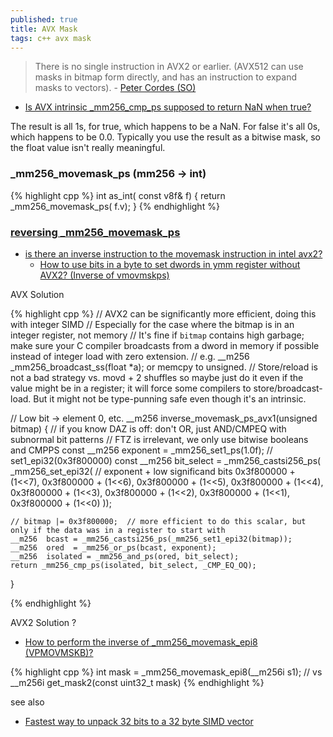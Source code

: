 ```yaml
---
published: true
title: AVX Mask
tags: c++ avx mask
---
```

> There is no single instruction in AVX2 or earlier. (AVX512 can use masks in bitmap form directly, and has an instruction to expand masks to vectors). - [Peter Cordes (SO)](https://stackoverflow.com/a/36491672/51386)

- [Is AVX intrinsic _mm256_cmp_ps supposed to return NaN when true?](https://stackoverflow.com/questions/37099874/is-avx-intrinsic-mm256-cmp-ps-supposed-to-return-nan-when-true) 

The result is all 1s, for true, which happens to be a NaN. For false it's all 0s, which happens to be 0.0. Typically you use the result as a bitwise mask, so the float value isn't really meaningful.


### _mm256_movemask_ps  (mm256 -> int)

{% highlight cpp %}
int as_int( const v8f& f) { 
	return _mm256_movemask_ps( f.v); 
}
{% endhighlight %}

### [reversing _mm256_movemask_ps](https://stackoverflow.com/a/36491672/51386)

- [is there an inverse instruction to the movemask instruction in intel avx2?](https://stackoverflow.com/questions/36488675/is-there-an-inverse-instruction-to-the-movemask-instruction-in-intel-avx2)
	- [How to use bits in a byte to set dwords in ymm register without AVX2? (Inverse of vmovmskps)](https://stackoverflow.com/questions/48811369/how-to-use-bits-in-a-byte-to-set-dwords-in-ymm-register-without-avx2-inverse-o)

AVX Solution

{% highlight cpp %}
// AVX2 can be significantly more efficient, doing this with integer SIMD
// Especially for the case where the bitmap is in an integer register, not memory
// It's fine if `bitmap` contains high garbage; make sure your C compiler broadcasts from a dword in memory if possible instead of integer load with zero extension. 
// e.g. __m256 _mm256_broadcast_ss(float *a);  or memcpy to unsigned. 
// Store/reload is not a bad strategy vs. movd + 2 shuffles so maybe just do it even if the value might be in a register; it will force some compilers to store/broadcast-load.  But it might not be type-punning safe  even though it's an intrinsic.

// Low bit -> element 0, etc.
__m256 inverse_movemask_ps_avx1(unsigned bitmap)
{
    // if you know DAZ is off: don't OR, just AND/CMPEQ with subnormal bit patterns
    // FTZ is irrelevant, we only use bitwise booleans and CMPPS
    const __m256 exponent = _mm256_set1_ps(1.0f);   // set1_epi32(0x3f800000)
    const __m256 bit_select = _mm256_castsi256_ps(
          _mm256_set_epi32(  // exponent + low significand bits
                0x3f800000 + (1<<7), 0x3f800000 + (1<<6),
                0x3f800000 + (1<<5), 0x3f800000 + (1<<4),
                0x3f800000 + (1<<3), 0x3f800000 + (1<<2),
                0x3f800000 + (1<<1), 0x3f800000 + (1<<0)
          ));

    // bitmap |= 0x3f800000;  // more efficient to do this scalar, but only if the data was in a register to start with
    __m256  bcast = _mm256_castsi256_ps(_mm256_set1_epi32(bitmap));
    __m256  ored  = _mm256_or_ps(bcast, exponent);
    __m256  isolated = _mm256_and_ps(ored, bit_select);
    return _mm256_cmp_ps(isolated, bit_select, _CMP_EQ_OQ);
}

{% endhighlight %}

AVX2 Solution ?


	
- [How to perform the inverse of _mm256_movemask_epi8 (VPMOVMSKB)?](https://stackoverflow.com/questions/21622212/how-to-perform-the-inverse-of-mm256-movemask-epi8-vpmovmskb)

{% highlight cpp %}
int mask = _mm256_movemask_epi8(__m256i s1);
// vs
__m256i get_mask2(const uint32_t mask)
{% endhighlight %}

see also
- [Fastest way to unpack 32 bits to a 32 byte SIMD vector](https://stackoverflow.com/questions/24225786/fastest-way-to-unpack-32-bits-to-a-32-byte-simd-vector)
